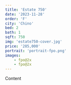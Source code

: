 ```yaml
---
title: 'Estate 750'
date: '2023-11-28'
order: 'F'
city: 'Chino'
bed: 2
bath: 1
sqft: 750
img: 'estate750-cover.jpg'
price: '285,000'
portrait: 'portrait-fpo.png'
images:
    - fpo@2x
    - fpo@2x
---
```


Content
